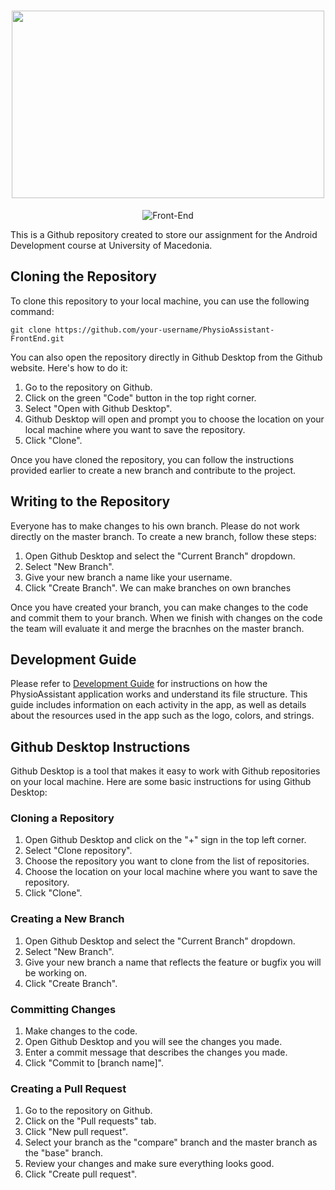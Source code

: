<h1 align="center">
  <img src="https://user-images.githubusercontent.com/77233507/236688721-4d6af24e-d128-448d-90fa-198ef66e5f3d.png" width="500" height="300" />
</h1>

<p align="center">
  <img src="https://img.shields.io/badge/Front--End-purple" alt="Front-End" />
</p>

This is a Github repository created to store our assignment for the Android Development course at University of Macedonia.

## Cloning the Repository

To clone this repository to your local machine, you can use the following command:

```
git clone https://github.com/your-username/PhysioAssistant-FrontEnd.git
```

You can also open the repository directly in Github Desktop from the Github website. Here's how to do it:
1. Go to the repository on Github.
2. Click on the green "Code" button in the top right corner.
3. Select "Open with Github Desktop".
4. Github Desktop will open and prompt you to choose the location on your local machine where you want to save the repository.
5. Click "Clone".

Once you have cloned the repository, you can follow the instructions provided earlier to create a new branch and contribute to the project.

## Writing to the Repository
Everyone has to make changes to his own branch. Please do not work directly on the master branch.
To create a new branch, follow these steps:

1. Open Github Desktop and select the "Current Branch" dropdown.
2. Select "New Branch".
3. Give your new branch a name like your username.
4. Click "Create Branch".
We can make branches on own branches

Once you have created your branch, you can make changes to the code and commit them to your branch.
When we finish with changes on the code the team will evaluate it and merge the bracnhes on the master branch.

## Development Guide

Please refer to [Development Guide](https://github.com/Android-Development-UoM/PhysioAssistant-FrontEnd/docs/development-guide.md) for instructions on how the PhysioAssistant application works and understand its file structure. This guide includes information on each activity in the app, as well as details about the resources used in the app such as the logo, colors, and strings.

## Github Desktop Instructions

Github Desktop is a tool that makes it easy to work with Github repositories on your local machine. Here are some basic instructions for using Github Desktop:

### Cloning a Repository

1. Open Github Desktop and click on the "+" sign in the top left corner.
2. Select "Clone repository".
3. Choose the repository you want to clone from the list of repositories.
4. Choose the location on your local machine where you want to save the repository.
5. Click "Clone".

### Creating a New Branch

1. Open Github Desktop and select the "Current Branch" dropdown.
2. Select "New Branch".
3. Give your new branch a name that reflects the feature or bugfix you will be working on.
4. Click "Create Branch".

### Committing Changes

1. Make changes to the code.
2. Open Github Desktop and you will see the changes you made.
3. Enter a commit message that describes the changes you made.
4. Click "Commit to [branch name]".

### Creating a Pull Request

1. Go to the repository on Github.
2. Click on the "Pull requests" tab.
3. Click "New pull request".
4. Select your branch as the "compare" branch and the master branch as the "base" branch.
5. Review your changes and make sure everything looks good.
6. Click "Create pull request".
